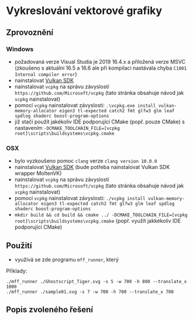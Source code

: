 # Vykreslování vektorové grafiky
## Zprovoznění
### Windows
- požadovaná verze Visual Studia je 2019 16.4.x a přiložená verze MSVC (zkoušeno s aktuální 16.5 a 16.6 ale při kompilaci nastávala chyba `C1001 Internal compiler error`)
- nainstalovat [Vulkan SDK](https://vulkan.lunarg.com/sdk/home#windows)
- nainstalovat `vcpkg` na správu závyslostí `https://github.com/Microsoft/vcpkg` (tato stránka obsahuje návod jak `vcpkg` nainstalovat)
- pomocí `vcpkg` nainstalovat závyslosti: `.\vcpkg.exe install vulkan-memory-allocator eigen3 tl-expected catch2 fmt glfw3 glm leaf spdlog shaderc boost-program-options`
- již stačí použít jakékoliv IDE podporující CMake (popř. pouze CMake) s nastavením `-DCMAKE_TOOLCHAIN_FILE=[vcpkg root]\scripts\buildsystems\vcpkg.cmake`
### OSX
- bylo vyzkoušeno pomoc `clang` verze `clang version 10.0.0`
- nainstalovat [Vulkan SDK](https://vulkan.lunarg.com/sdk/home) (bude potřeba nainstalovat Vulkan SDK wrapper MoltenVK)
- nainstalovat `vcpkg` na správu závyslostí `https://github.com/Microsoft/vcpkg` (tato stránka obsahuje návod jak `vcpkg` nainstalovat)
- pomocí `vcpkg` nainstalovat závyslosti: `./vcpkg install vulkan-memory-allocator eigen3 tl-expected catch2 fmt glfw3 glm leaf spdlog shaderc boost-program-options`
- `mkdir build && cd build && cmake ../ -DCMAKE_TOOLCHAIN_FILE=[vcpkg root]\scripts\buildsystems\vcpkg.cmake` (popř. využít jakkékoliv IDE podporující CMake)
## Použití
- využívá se zde programu `mff_runner`, který 

Příklady:
```
./mff_runner ./Ghostscript_Tiger.svg -s 5 -w 700 -h 800 --translate_x 1000
./mff_runner ./sample01.svg -s 7 -w 700 -h 700 --translate_x 700
```

## Popis zvoleného řešení
